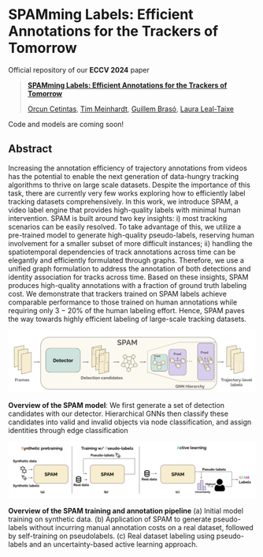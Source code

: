 # SPAMming Labels: Efficient Annotations for the Trackers of Tomorrow

Official repository of our **ECCV 2024** paper 

> [**SPAMming Labels: Efficient Annotations for the Trackers of Tomorrow**](https://arxiv.org/pdf/2404.11426)
> 
> [Orcun Cetintas](https://dvl.in.tum.de/team/cetintas/), [Tim Meinhardt](https://research.nvidia.com/labs/dvl/author/tim-meinhardt/), [Guillem Brasó](https://dvl.in.tum.de/team/braso/), [Laura Leal-Taixe](https://research.nvidia.com/labs/dvl/author/laura-leal-taixe/)

Code and models are coming soon!


## Abstract
Increasing the annotation efficiency of trajectory annotations from videos has the potential to enable the next generation of data-hungry tracking algorithms to thrive on large scale datasets. Despite the importance of this task, there are currently very few works exploring how to efficiently label tracking datasets comprehensively. In this work, we introduce SPAM, a video label engine that provides high-quality labels with minimal human intervention. SPAM is built around two key insights: i) most tracking scenarios can be easily resolved. To take advantage of this, we utilize a pre-trained model to generate high-quality pseudo-labels, reserving human involvement for a smaller subset of more difficult instances; ii) handling the spatiotemporal dependencies of track annotations across time can be elegantly and efficiently formulated through graphs. Therefore, we use a unified graph formulation to address the annotation of both detections and identity association for tracks across time. Based on these insights, SPAM produces high-quality annotations with a fraction of ground truth labeling cost. We demonstrate that trackers trained on SPAM labels achieve comparable performance to those trained on human annotations while requiring only 3 − 20% of the human labeling effort. Hence, SPAM paves the way towards highly efficient labeling of large-scale tracking datasets.

<p align="center"><img src="model.png" width="1200"/></p>

**Overview of the SPAM model**: We first generate a set of detection candidates with our detector. Hierarchical GNNs then classify these candidates into valid and invalid objects via node classification, and assign identities through edge classification


<p align="center"><img src="training.png" width="1200"/></p>

**Overview of the SPAM training and annotation pipeline** (a) Initial model training on synthetic data. (b) Application of SPAM to generate pseudo-labels without incurring manual annotation costs on a real dataset, followed by self-training on pseudolabels. (c) Real dataset labeling using pseudo-labels and an uncertainty-based active learning approach.
